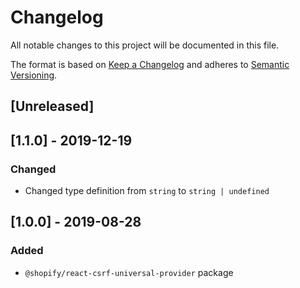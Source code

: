# Changelog

All notable changes to this project will be documented in this file.

The format is based on [Keep a Changelog](http://keepachangelog.com/en/1.0.0/)
and adheres to [Semantic Versioning](http://semver.org/spec/v2.0.0.html).

## [Unreleased]

## [1.1.0] - 2019-12-19

### Changed

- Changed type definition from `string` to `string | undefined`

## [1.0.0] - 2019-08-28

### Added

- `@shopify/react-csrf-universal-provider` package
